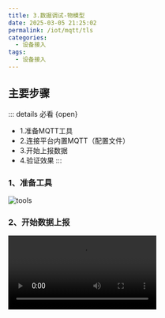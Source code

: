 ```yaml
---
title: 3.数据调试-物模型
date: 2025-03-05 21:25:02
permalink: /iot/mqtt/tls
categories:
  - 设备接入
tags:
  - 设备接入
---
```


## 主要步骤

::: details 必看 {open}

- 1.准备MQTT工具
- 2.连接平台内置MQTT（配置文件）
- 3.开始上报数据
- 4.验证效果
  :::

### 1、准备工具

![tools](/02/mqtt/tools.png "tools")

### 2、开始数据上报

<video src="/02/mqtt/mqtt-things.mp4" autoplay="true" controls="controls"/>

```json
{
  "current": "31.00",
  "power": "129",
  "powerState": 1,
  "voltage": "122.8"
}
```

### 3、事件上报

事件需要指定数据结构与物模型匹配

<video src="/02/mqtt/event.mp4" autoplay="true" controls="controls"/>

```json
{
  "data": {
    "current": 123
  },
  "event": "overload",
  "messageType": "EVENT"
}
```

![toeventpicols](/02/mqtt/eventpic.png "eventpic")
